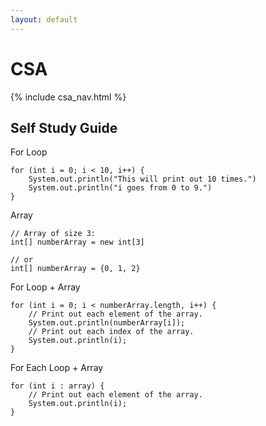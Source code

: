 ```yaml
---
layout: default
---
```


# CSA

{% include csa_nav.html %}

## Self Study Guide

For Loop
```
for (int i = 0; i < 10, i++) {
    System.out.println("This will print out 10 times.")
    System.out.println("i goes from 0 to 9.")
}
```

Array
```
// Array of size 3:
int[] numberArray = new int[3]

// or
int[] numberArray = {0, 1, 2}
```

For Loop + Array
```
for (int i = 0; i < numberArray.length, i++) {
    // Print out each element of the array.
    System.out.println(numberArray[i]);
    // Print out each index of the array.
    System.out.println(i);
}
```

For Each Loop + Array
```
for (int i : array) {
    // Print out each element of the array.
    System.out.println(i);
}
```
